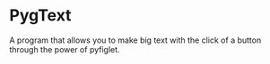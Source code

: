 # PygText
A program that allows you to make big text with the click of a button through the power of pyfiglet.
